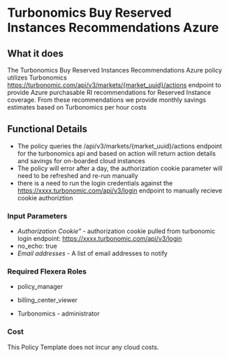 # Turbonomics Buy Reserved Instances Recommendations Azure

## What it does

The Turbonomics Buy Reserved Instances Recommendations Azure policy utilizes Turbonomics https://turbonomic.com/api/v3/markets/{market_uuid}/actions endpoint to provide Azure purchasable RI recommendations for Reserved Instance coverage. From these recommendations we provide monthly savings estimates based on Turbonomics per hour costs

## Functional Details

- The policy queries the /api/v3/markets/{market_uuid}/actions endpoint for the turbonomics api and based on action will return action details and savings for on-boarded cloud instances
- The policy will error after a day, the authorization cookie parameter will need to be refreshed and re-run manually
- there is a need to run the login credentials against the https://xxxx.turbonomic.com/api/v3/login endpoint to manually recieve cookie authoriztion

### Input Parameters

- *Authorization Cookie"* - authorization cookie pulled from turbonomic login endpoint: https://xxxx.turbonomic.com/api/v3/login
- no_echo: true
- *Email addresses* - A list of email addresses to notify

### Required Flexera Roles

- policy_manager
- billing_center_viewer

- Turbonomics - administrator

### Cost

This Policy Template does not incur any cloud costs.

